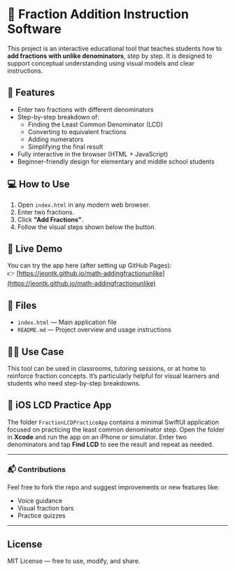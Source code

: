 # 🧮 Fraction Addition Instruction Software

This project is an interactive educational tool that teaches students how to **add fractions with unlike denominators**, step by step. It is designed to support conceptual understanding using visual models and clear instructions.

## 🌟 Features

- Enter two fractions with different denominators
- Step-by-step breakdown of:
  - Finding the Least Common Denominator (LCD)
  - Converting to equivalent fractions
  - Adding numerators
  - Simplifying the final result
- Fully interactive in the browser (HTML + JavaScript)
- Beginner-friendly design for elementary and middle school students

## 💻 How to Use

1. Open `index.html` in any modern web browser.
2. Enter two fractions.
3. Click **"Add Fractions"**.
4. Follow the visual steps shown below the button.

## 🚀 Live Demo

You can try the app here (after setting up GitHub Pages):  
👉 [https://jeontk.github.io/math-addingfractionunlike](https://jeontk.github.io/math-addingfractionunlike)

## 📁 Files

- `index.html` — Main application file
- `README.md` — Project overview and usage instructions

## 🧑‍🏫 Use Case

This tool can be used in classrooms, tutoring sessions, or at home to reinforce fraction concepts. It’s particularly helpful for visual learners and students who need step-by-step breakdowns.

## 📱 iOS LCD Practice App

The folder `FractionLCDPracticeApp` contains a minimal SwiftUI application focused on practicing the least common denominator step. Open the folder in **Xcode** and run the app on an iPhone or simulator. Enter two denominators and tap **Find LCD** to see the result and repeat as needed.

---

### 📬 Contributions

Feel free to fork the repo and suggest improvements or new features like:
- Voice guidance
- Visual fraction bars
- Practice quizzes

---

## License

MIT License — free to use, modify, and share.
